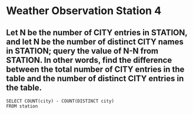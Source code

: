 # Weather Observation Station 4
## Let N be the number of CITY entries in STATION, and let N be the number of distinct CITY names in STATION; query the value of N-N from STATION. In other words, find the difference between the total number of CITY entries in the table and the number of distinct CITY entries in the table.

```
SELECT COUNT(city) - COUNT(DISTINCT city) 
FROM station 
```